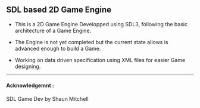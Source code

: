 ## SDL based 2D Game Engine

- This is a 2D Game Engine Developped using SDL3, following the basic architecture of a Game Engine.

- The Engine is not yet completed but the current state allows is advanced enough to build a Game.

- Working on data driven specification using XML files for easier Game designing.

** **


#### Acknowledgemnt :

SDL Game Dev by Shaun Mitchell
